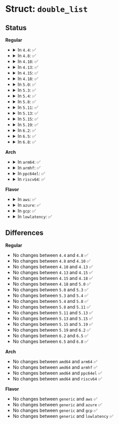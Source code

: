 # Struct: <code>double_list</code>

## Status
<b>Regular</b>
<ul>
<li>
<details>
<summary>In <code>4.4</code>: ✅</summary>

```c
struct double_list {
    struct list_head *top;
    struct list_head *bottom;
};
```
</details>
</li>
<li>
<details>
<summary>In <code>4.8</code>: ✅</summary>

```c
struct double_list {
    struct list_head *top;
    struct list_head *bottom;
};
```
</details>
</li>
<li>
<details>
<summary>In <code>4.10</code>: ✅</summary>

```c
struct double_list {
    struct list_head *top;
    struct list_head *bottom;
};
```
</details>
</li>
<li>
<details>
<summary>In <code>4.13</code>: ✅</summary>

```c
struct double_list {
    struct list_head *top;
    struct list_head *bottom;
};
```
</details>
</li>
<li>
<details>
<summary>In <code>4.15</code>: ✅</summary>

```c
struct double_list {
    struct list_head *top;
    struct list_head *bottom;
};
```
</details>
</li>
<li>
<details>
<summary>In <code>4.18</code>: ✅</summary>

```c
struct double_list {
    struct list_head *top;
    struct list_head *bottom;
};
```
</details>
</li>
<li>
<details>
<summary>In <code>5.0</code>: ✅</summary>

```c
struct double_list {
    struct list_head *top;
    struct list_head *bottom;
};
```
</details>
</li>
<li>
<details>
<summary>In <code>5.3</code>: ✅</summary>

```c
struct double_list {
    struct list_head *top;
    struct list_head *bottom;
};
```
</details>
</li>
<li>
<details>
<summary>In <code>5.4</code>: ✅</summary>

```c
struct double_list {
    struct list_head *top;
    struct list_head *bottom;
};
```
</details>
</li>
<li>
<details>
<summary>In <code>5.8</code>: ✅</summary>

```c
struct double_list {
    struct list_head *top;
    struct list_head *bottom;
};
```
</details>
</li>
<li>
<details>
<summary>In <code>5.11</code>: ✅</summary>

```c
struct double_list {
    struct list_head *top;
    struct list_head *bottom;
};
```
</details>
</li>
<li>
<details>
<summary>In <code>5.13</code>: ✅</summary>

```c
struct double_list {
    struct list_head *top;
    struct list_head *bottom;
};
```
</details>
</li>
<li>
<details>
<summary>In <code>5.15</code>: ✅</summary>

```c
struct double_list {
    struct list_head *top;
    struct list_head *bottom;
};
```
</details>
</li>
<li>
<details>
<summary>In <code>5.19</code>: ✅</summary>

```c
struct double_list {
    struct list_head *top;
    struct list_head *bottom;
};
```
</details>
</li>
<li>
<details>
<summary>In <code>6.2</code>: ✅</summary>

```c
struct double_list {
    struct list_head *top;
    struct list_head *bottom;
};
```
</details>
</li>
<li>
<details>
<summary>In <code>6.5</code>: ✅</summary>

```c
struct double_list {
    struct list_head *top;
    struct list_head *bottom;
};
```
</details>
</li>
<li>
<details>
<summary>In <code>6.8</code>: ✅</summary>

```c
struct double_list {
    struct list_head *top;
    struct list_head *bottom;
};
```
</details>
</li>
</ul>
<b>Arch</b>
<ul>
<li>
<details>
<summary>In <code>arm64</code>: ✅</summary>

```c
struct double_list {
    struct list_head *top;
    struct list_head *bottom;
};
```
</details>
</li>
<li>
<details>
<summary>In <code>armhf</code>: ✅</summary>

```c
struct double_list {
    struct list_head *top;
    struct list_head *bottom;
};
```
</details>
</li>
<li>
<details>
<summary>In <code>ppc64el</code>: ✅</summary>

```c
struct double_list {
    struct list_head *top;
    struct list_head *bottom;
};
```
</details>
</li>
<li>
<details>
<summary>In <code>riscv64</code>: ✅</summary>

```c
struct double_list {
    struct list_head *top;
    struct list_head *bottom;
};
```
</details>
</li>
</ul>
<b>Flavor</b>
<ul>
<li>
<details>
<summary>In <code>aws</code>: ✅</summary>

```c
struct double_list {
    struct list_head *top;
    struct list_head *bottom;
};
```
</details>
</li>
<li>
<details>
<summary>In <code>azure</code>: ✅</summary>

```c
struct double_list {
    struct list_head *top;
    struct list_head *bottom;
};
```
</details>
</li>
<li>
<details>
<summary>In <code>gcp</code>: ✅</summary>

```c
struct double_list {
    struct list_head *top;
    struct list_head *bottom;
};
```
</details>
</li>
<li>
<details>
<summary>In <code>lowlatency</code>: ✅</summary>

```c
struct double_list {
    struct list_head *top;
    struct list_head *bottom;
};
```
</details>
</li>
</ul>

## Differences
<b>Regular</b>
<ul>
<li>
No changes between <code>4.4</code> and <code>4.8</code> ✅
</li>
<li>
No changes between <code>4.8</code> and <code>4.10</code> ✅
</li>
<li>
No changes between <code>4.10</code> and <code>4.13</code> ✅
</li>
<li>
No changes between <code>4.13</code> and <code>4.15</code> ✅
</li>
<li>
No changes between <code>4.15</code> and <code>4.18</code> ✅
</li>
<li>
No changes between <code>4.18</code> and <code>5.0</code> ✅
</li>
<li>
No changes between <code>5.0</code> and <code>5.3</code> ✅
</li>
<li>
No changes between <code>5.3</code> and <code>5.4</code> ✅
</li>
<li>
No changes between <code>5.4</code> and <code>5.8</code> ✅
</li>
<li>
No changes between <code>5.8</code> and <code>5.11</code> ✅
</li>
<li>
No changes between <code>5.11</code> and <code>5.13</code> ✅
</li>
<li>
No changes between <code>5.13</code> and <code>5.15</code> ✅
</li>
<li>
No changes between <code>5.15</code> and <code>5.19</code> ✅
</li>
<li>
No changes between <code>5.19</code> and <code>6.2</code> ✅
</li>
<li>
No changes between <code>6.2</code> and <code>6.5</code> ✅
</li>
<li>
No changes between <code>6.5</code> and <code>6.8</code> ✅
</li>
</ul>
<b>Arch</b>
<ul>
<li>
No changes between <code>amd64</code> and <code>arm64</code> ✅
</li>
<li>
No changes between <code>amd64</code> and <code>armhf</code> ✅
</li>
<li>
No changes between <code>amd64</code> and <code>ppc64el</code> ✅
</li>
<li>
No changes between <code>amd64</code> and <code>riscv64</code> ✅
</li>
</ul>
<b>Flavor</b>
<ul>
<li>
No changes between <code>generic</code> and <code>aws</code> ✅
</li>
<li>
No changes between <code>generic</code> and <code>azure</code> ✅
</li>
<li>
No changes between <code>generic</code> and <code>gcp</code> ✅
</li>
<li>
No changes between <code>generic</code> and <code>lowlatency</code> ✅
</li>
</ul>
